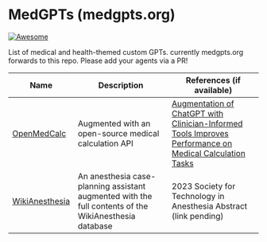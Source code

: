 # MedGPTs (medgpts.org)
[![Awesome](https://awesome.re/badge.svg)](https://awesome.re)

List of medical and health-themed custom GPTs. currently medgpts.org forwards to this repo. Please add your agents via a PR!


| Name | Description       | References (if available)
|------|-------------------|-------| 
| [OpenMedCalc](https://chat.openai.com/g/g-mtNkUsX41-openmedcalc) | Augmented with an open-source medical calculation API | [Augmentation of ChatGPT with Clinician-Informed Tools Improves Performance on Medical Calculation Tasks]( https://doi.org/10.1101/2023.12.13.23299881)
| [WikiAnesthesia](https://chat.openai.com/g/g-ISVpacX7A-wikianesthesia) | An anesthesia case-planning assistant augmented with the full contents of the WikiAnesthesia database | 2023 Society for Technology in Anesthesia Abstract (link pending)

